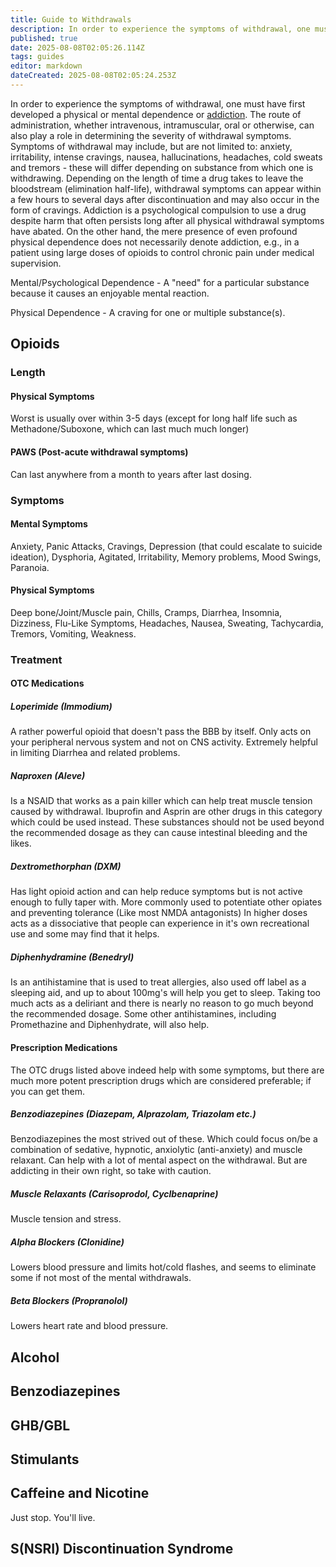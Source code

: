 ```yaml
---
title: Guide to Withdrawals
description: In order to experience the symptoms of withdrawal, one must have first developed a physical or mental dependence or addiction.
published: true
date: 2025-08-08T02:05:26.114Z
tags: guides
editor: markdown
dateCreated: 2025-08-08T02:05:24.253Z
---
```


In order to experience the symptoms of withdrawal, one must have first developed a physical or mental dependence or [addiction](/en/addiction). The route of administration, whether intravenous, intramuscular, oral or otherwise, can also play a role in determining the severity of withdrawal symptoms. Symptoms of withdrawal may include, but are not limited to: anxiety, irritability, intense cravings, nausea, hallucinations, headaches, cold sweats and tremors - these will differ depending on substance from which one is withdrawing. Depending on the length of time a drug takes to leave the bloodstream (elimination half-life), withdrawal symptoms can appear within a few hours to several days after discontinuation and may also occur in the form of cravings. Addiction is a psychological compulsion to use a drug despite harm that often persists long after all physical withdrawal symptoms have abated. On the other hand, the mere presence of even profound physical dependence does not necessarily denote addiction, e.g., in a patient using large doses of opioids to control chronic pain under medical supervision.

Mental/Psychological Dependence - A "need" for a particular substance because it causes an enjoyable mental reaction.

Physical Dependence - A craving for one or multiple substance(s).

## Opioids

### Length

#### Physical Symptoms

Worst is usually over within 3-5 days (except for long half life such as Methadone/Suboxone, which can last much much longer)

#### PAWS (Post-acute withdrawal symptoms)

Can last anywhere from a month to years after last dosing.

### Symptoms

#### Mental Symptoms

Anxiety, Panic Attacks, Cravings, Depression (that could escalate to suicide ideation), Dysphoria, Agitated, Irritability, Memory problems, Mood Swings, Paranoia.

#### Physical Symptoms

Deep bone/Joint/Muscle pain, Chills, Cramps, Diarrhea, Insomnia, Dizziness, Flu-Like Symptoms, Headaches, Nausea, Sweating, Tachycardia, Tremors, Vomiting, Weakness.

### Treatment

#### OTC Medications

##### Loperimide (Immodium)

A rather powerful opioid that doesn't pass the BBB by itself. Only acts on your peripheral nervous system and not on CNS activity. Extremely helpful in limiting Diarrhea and related problems.

##### Naproxen (Aleve)

Is a NSAID that works as a pain killer which can help treat muscle tension caused by withdrawal. Ibuprofin and Asprin are other drugs in this category which could be used instead. These substances should not be used beyond the recommended dosage as they can cause intestinal bleeding and the likes.

##### Dextromethorphan (DXM)

Has light opioid action and can help reduce symptoms but is not active enough to fully taper with. More commonly used to potentiate other opiates and preventing tolerance (Like most NMDA antagonists) In higher doses acts as a dissociative that people can experience in it's own recreational use and some may find that it helps.

##### Diphenhydramine (Benedryl)

Is an antihistamine that is used to treat allergies, also used off label as a sleeping aid, and up to about 100mg's will help you get to sleep. Taking too much acts as a deliriant and there is nearly no reason to go much beyond the recommended dosage. Some other antihistamines, including Promethazine and Diphenhydrate, will also help.

#### Prescription Medications

The OTC drugs listed above indeed help with some symptoms, but there are much more potent prescription drugs which are considered preferable; if you can get them.

##### Benzodiazepines (Diazepam, Alprazolam, Triazolam etc.)

Benzodiazepines the most strived out of these. Which could focus on/be a combination of sedative, hypnotic, anxiolytic (anti-anxiety) and muscle relaxant. Can help with a lot of mental aspect on the withdrawal.  But are addicting in their own right, so take with caution.

##### Muscle Relaxants (Carisoprodol, Cyclbenaprine)

Muscle tension and stress.

##### Alpha Blockers (Clonidine)

Lowers blood pressure and limits hot/cold flashes, and seems to eliminate some if not most of the mental withdrawals.

##### Beta Blockers (Propranolol)

Lowers heart rate and blood pressure.

## Alcohol

## Benzodiazepines

## GHB/GBL

## Stimulants

## Caffeine and Nicotine

Just stop. You'll live.

## S(NSRI) Discontinuation Syndrome
